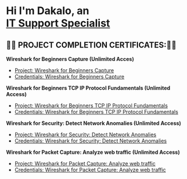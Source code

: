 <h1>Hi I'm Dakalo, an <br/><a href="https://github.com/Dakalo-Ndonde15/">IT Support Specialist</a>

<h2>👨‍🎓 PROJECT COMPLETION CERTIFICATES:👨‍🎓</h2>

<b>Wireshark for Beginners Capture (Unlimited Acces)</b>
  - [Project: Wireshark for Beginners Capture ](https://www.coursera.org/projects/wireshark-for-beginners-capture-packets)
  -  [Credentials: Wireshark for Beginners Capture](https://github.com/Dakalo-Ndonde15/Azure-Network-Protocols/blob/Certificates/Credentials/Wireshark%20for%20Beginners%20Capture%20Packets.pdf)
 
 <b>Wireshark for Beginners TCP IP Protocol Fundamentals (Unlimited Access)</b>
  - [Project: Wireshark for Beginners TCP IP Protocol Fundamentals](https://www.coursera.org/projects/wireshark-for-beginners-tcp-ip-protocol-fundamentals)
  - [Credentials: Wireshark for Beginners TCP IP Protocol Fundamentals](https://github.com/Dakalo-Ndonde15/Azure-Network-Protocols/blob/Certificates/Credentials/Wireshark%20for%20Beginners%20TCP%20IP%20Protocol%20Fundamentals.pdf)
   
 <b>Wireshark for Security: Detect Network Anomalies (Unlimited Access)</b>
  - [Project: Wireshark for Security: Detect Network Anomalies](https://www.coursera.org/projects/wireshark-for-security)
  - [Credentials: Wireshark for Security: Detect Network Anomalies](https://github.com/Dakalo-Ndonde15/Azure-Network-Protocols/blob/Certificates/Credentials/Wireshark%20for%20Security%20Detect%20Network%20Anomalies.pdf)

<b>Wireshark for Packet Capture: Analyze web traffic (Unlimited Access)</b>
  - [Project: Wireshark for Packet Capture: Analyze web traffic](https://www.coursera.org/projects/wireshark-for-packet-capture)
  - [Credentials: Wireshark for Packet Capture: Analyze web traffic](https://github.com/Dakalo-Ndonde15/Azure-Network-Protocols/blob/Certificates/Credentials/Wireshark%20for%20Packet%20Capture%20Analyze%20web%20traffic.pdf)

